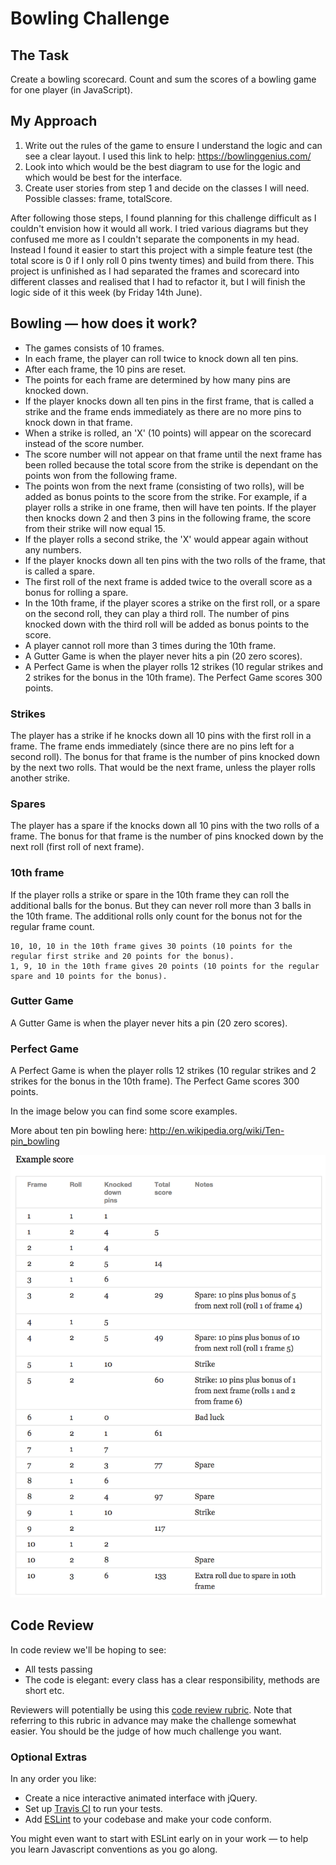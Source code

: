 
Bowling Challenge
=================

## The Task

Create a bowling scorecard. Count and sum the scores of a bowling game for one player (in JavaScript).

## My Approach

1. Write out the rules of the game to ensure I understand the logic and can see a clear layout. I used this link to help: https://bowlinggenius.com/
2. Look into which would be the best diagram to use for the logic and which would be best for the interface.
3. Create user stories from step 1 and decide on the classes I will need. Possible classes: frame, totalScore.

After following those steps, I found planning for this challenge difficult as I couldn't envision how it would all work. I tried various diagrams but they confused me more as I couldn't separate the components in my head. Instead I found it easier to start this project with a simple feature test (the total score is 0 if I only roll 0 pins twenty times) and build from there. This project is unfinished as I had separated the frames and scorecard into different classes and realised that I had to refactor it, but I will finish the logic side of it this week (by Friday 14th June).

## Bowling — how does it work?

* The games consists of 10 frames.
* In each frame, the player can roll twice to knock down all ten pins.  
* After each frame, the 10 pins are reset.
* The points for each frame are determined by how many pins are knocked down.
* If the player knocks down all ten pins in the first frame, that is called a strike and the frame ends immediately as there are no more pins to knock down in that frame.
* When a strike is rolled, an 'X' (10 points) will appear on the scorecard instead of the score number.
* The score number will not appear on that frame until the next frame has been rolled because the total score from the strike is dependant on the points won from the following frame.
* The points won from the next frame (consisting of two rolls), will be added as bonus points to the score from the strike. For example, if a player rolls a strike in one frame, then will have ten points. If the player then knocks down 2 and then 3 pins in the following frame, the score from their strike will now equal 15.
* If the player rolls a second strike, the 'X' would appear again without any numbers.
* If the player knocks down all ten pins with the two rolls of the frame, that is called a spare.
* The first roll of the next frame is added twice to the overall score as a bonus for rolling a spare.
* In the 10th frame, if the player scores a strike on the first roll, or a spare on the second roll, they can play a third roll. The number of pins knocked down with the third roll will be added as bonus points to the score.
* A player cannot roll more than 3 times during the 10th frame.  
* A Gutter Game is when the player never hits a pin (20 zero scores).
* A Perfect Game is when the player rolls 12 strikes (10 regular strikes and 2 strikes for the bonus in the 10th frame). The Perfect Game scores 300 points.

### Strikes

The player has a strike if he knocks down all 10 pins with the first roll in a frame. The frame ends immediately (since there are no pins left for a second roll). The bonus for that frame is the number of pins knocked down by the next two rolls. That would be the next frame, unless the player rolls another strike.

### Spares

The player has a spare if the knocks down all 10 pins with the two rolls of a frame. The bonus for that frame is the number of pins knocked down by the next roll (first roll of next frame).

### 10th frame

If the player rolls a strike or spare in the 10th frame they can roll the additional balls for the bonus. But they can never roll more than 3 balls in the 10th frame. The additional rolls only count for the bonus not for the regular frame count.

    10, 10, 10 in the 10th frame gives 30 points (10 points for the regular first strike and 20 points for the bonus).
    1, 9, 10 in the 10th frame gives 20 points (10 points for the regular spare and 10 points for the bonus).

### Gutter Game

A Gutter Game is when the player never hits a pin (20 zero scores).

### Perfect Game

A Perfect Game is when the player rolls 12 strikes (10 regular strikes and 2 strikes for the bonus in the 10th frame). The Perfect Game scores 300 points.

In the image below you can find some score examples.

More about ten pin bowling here: http://en.wikipedia.org/wiki/Ten-pin_bowling

![Ten Pin Score Example](images/example_ten_pin_scoring.png)

## Code Review

In code review we'll be hoping to see:

* All tests passing
* The code is elegant: every class has a clear responsibility, methods are short etc.

Reviewers will potentially be using this [code review rubric](docs/review.md).  Note that referring to this rubric in advance may make the challenge somewhat easier.  You should be the judge of how much challenge you want.



### Optional Extras

In any order you like:

* Create a nice interactive animated interface with jQuery.
* Set up [Travis CI](https://travis-ci.org) to run your tests.
* Add [ESLint](http://eslint.org/) to your codebase and make your code conform.

You might even want to start with ESLint early on in your work — to help you
learn Javascript conventions as you go along.
